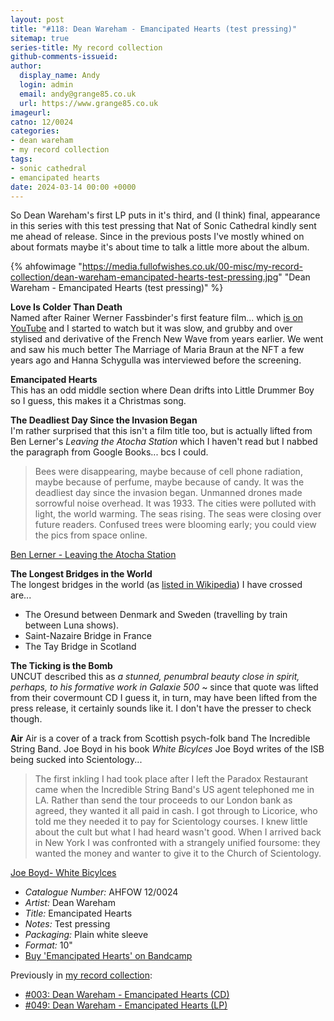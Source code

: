 ```yaml
---
layout: post
title: "#118: Dean Wareham - Emancipated Hearts (test pressing)"
sitemap: true
series-title: My record collection
github-comments-issueid:
author:
  display_name: Andy
  login: admin
  email: andy@grange85.co.uk
  url: https://www.grange85.co.uk
imageurl:
catno: 12/0024
categories:
- dean wareham
- my record collection
tags:
- sonic cathedral
- emancipated hearts
date: 2024-03-14 00:00 +0000
---
```

So Dean Wareham's first LP puts in it's third, and (I think) final, appearance in this series with this test pressing that Nat of Sonic Cathedral kindly sent me ahead of release. Since in the previous posts I've mostly whined on about formats maybe it's about time to talk a little more about the album.
    
{% ahfowimage "https://media.fullofwishes.co.uk/00-misc/my-record-collection/dean-wareham-emancipated-hearts-test-pressing.jpg" "Dean Wareham - Emancipated Hearts (test pressing)" %}       

**Love Is Colder Than Death**  
Named after Rainer Werner Fassbinder's first feature film... which [is on YouTube](https://www.youtube.com/watch?v=cW_5KheEG_c) and I started to watch but it was slow, and grubby and over stylised and derivative of the French New Wave from years earlier. We went and saw his much better The Marriage of Maria Braun at the NFT a few years ago and Hanna Schygulla was interviewed before the screening.

**Emancipated Hearts**  
This has an odd middle section where Dean drifts into Little Drummer Boy so I guess, this makes it a Christmas song.

**The Deadliest Day Since the Invasion Began**  
I'm rather surprised that this isn't a film title too, but is actually lifted from Ben Lerner's _Leaving the Atocha Station_ which I haven't read but I nabbed the paragraph from Google Books... bcs I could.

<blockquote>Bees were disappearing, maybe because of cell phone radiation, maybe because of perfume, maybe because of candy. It was the deadliest day since the invasion began. Unmanned drones made sorrowful noise overhead. It was 1933. The cities were polluted with light, the world warming. The seas rising. The seas were closing over future readers. Confused trees were blooming early; you could view the pics from space online.
</blockquote>
<p class="caption"><a href="https://www.google.co.uk/books/edition/Leaving_the_Atocha_Station/zwQ-fXZXfa0C?hl=en&gbpv=1">Ben Lerner - Leaving the Atocha Station</a></p>

**The Longest Bridges in the World**  
The longest bridges in the world (as [listed in Wikipedia](https://en.wikipedia.org/wiki/List_of_longest_bridges)) I have crossed are...
 - The Oresund between Denmark and Sweden (travelling by train between Luna shows).
 - Saint-Nazaire Bridge in France
 - The Tay Bridge in Scotland

**The Ticking is the Bomb**  
UNCUT described this as _a stunned, penumbral beauty close in spirit, perhaps, to his formative work in Galaxie 500_ ~ since that quote was lifted from their covermount CD I guess it, in turn, may have been lifted from the press release, it certainly sounds like it. I don't have the presser to check though.

**Air**
Air is a cover of a track from Scottish psych-folk band The Incredible String Band. Joe Boyd in his book _White Bicylces_ Joe Boyd writes of the ISB being sucked into Scientology...

<blockquote>The first inkling I had took place after I left the Paradox Restaurant came when the Incredible String Band's US agent telephoned me in LA. Rather than send the tour proceeds to our London bank as agreed, they wanted it all paid in cash. I got through to Licorice, who told me they needed it to pay for Scientology courses. I knew little about the cult but what I had heard wasn't good. When I arrived back in New York I was confronted with a strangely unified foursome: they wanted the money and wanter to give it to the Church of Scientology.
</blockquote>
<p class="caption"><a href="https://www.google.co.uk/books/edition/White_Bicycles/wdc9a8T20gMC?hl=en&gbpv=1&dq=joe+boyd+white&printsec=frontcover&pli=1">Joe Boyd- White Bicylces</a></p>


 - *Catalogue Number:* AHFOW 12/0024
 - *Artist:* Dean Wareham
 - *Title:* Emancipated Hearts
 - *Notes:* Test pressing
 - *Packaging:* Plain white sleeve
 - *Format:* 10"
 - [Buy 'Emancipated Hearts' on Bandcamp](https://deanwareham.bandcamp.com/album/emancipated-hearts)

 Previously in [my record collection](/category/my-record-collection):
  - [#003: Dean Wareham - Emancipated Hearts (CD)](/2023/01/26/my-record-collection-003-dean-wareham-emancipated-hearts/)
  - [#049: Dean Wareham - Emancipated Hearts (LP)](/2023/07/06/my-record-collection-049-dean-wareham-emancipated-hearts-vinyl/)
